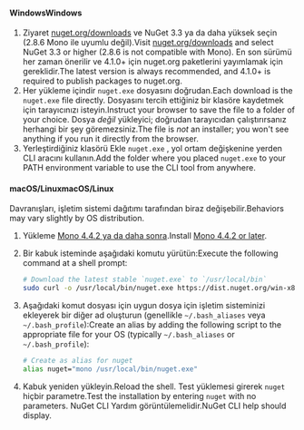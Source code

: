 #### <a name="windows"></a><span data-ttu-id="d53d5-101">Windows</span><span class="sxs-lookup"><span data-stu-id="d53d5-101">Windows</span></span>

1. <span data-ttu-id="d53d5-102">Ziyaret [nuget.org/downloads](https://nuget.org/downloads) ve NuGet 3.3 ya da daha yüksek seçin (2.8.6 Mono ile uyumlu değil).</span><span class="sxs-lookup"><span data-stu-id="d53d5-102">Visit [nuget.org/downloads](https://nuget.org/downloads) and select NuGet 3.3 or higher (2.8.6 is not compatible with Mono).</span></span> <span data-ttu-id="d53d5-103">En son sürümü her zaman önerilir ve 4.1.0+ için nuget.org paketlerini yayımlamak için gereklidir.</span><span class="sxs-lookup"><span data-stu-id="d53d5-103">The latest version is always recommended, and 4.1.0+ is required to publish packages to nuget.org.</span></span>
1. <span data-ttu-id="d53d5-104">Her yükleme içindir `nuget.exe` dosyasını doğrudan.</span><span class="sxs-lookup"><span data-stu-id="d53d5-104">Each download is the `nuget.exe` file directly.</span></span> <span data-ttu-id="d53d5-105">Dosyasını tercih ettiğiniz bir klasöre kaydetmek için tarayıcınızı isteyin.</span><span class="sxs-lookup"><span data-stu-id="d53d5-105">Instruct your browser to save the file to a folder of your choice.</span></span> <span data-ttu-id="d53d5-106">Dosya *değil* yükleyici; doğrudan tarayıcıdan çalıştırırsanız herhangi bir şey göremezsiniz.</span><span class="sxs-lookup"><span data-stu-id="d53d5-106">The file is *not* an installer; you won't see anything if you run it directly from the browser.</span></span>
1. <span data-ttu-id="d53d5-107">Yerleştirdiğiniz klasörü Ekle `nuget.exe` , yol ortam değişkenine yerden CLI aracını kullanın.</span><span class="sxs-lookup"><span data-stu-id="d53d5-107">Add the folder where you placed `nuget.exe` to your PATH environment variable to use the CLI tool from anywhere.</span></span>

#### <a name="macoslinux"></a><span data-ttu-id="d53d5-108">macOS/Linux</span><span class="sxs-lookup"><span data-stu-id="d53d5-108">macOS/Linux</span></span>

<span data-ttu-id="d53d5-109">Davranışları, işletim sistemi dağıtımı tarafından biraz değişebilir.</span><span class="sxs-lookup"><span data-stu-id="d53d5-109">Behaviors may vary slightly by OS distribution.</span></span>

1. <span data-ttu-id="d53d5-110">Yükleme [Mono 4.4.2 ya da daha sonra](http://www.mono-project.com/docs/getting-started/install/).</span><span class="sxs-lookup"><span data-stu-id="d53d5-110">Install [Mono 4.4.2 or later](http://www.mono-project.com/docs/getting-started/install/).</span></span>

1. <span data-ttu-id="d53d5-111">Bir kabuk isteminde aşağıdaki komutu yürütün:</span><span class="sxs-lookup"><span data-stu-id="d53d5-111">Execute the following command at a shell prompt:</span></span>

    ```bash
    # Download the latest stable `nuget.exe` to `/usr/local/bin`
    sudo curl -o /usr/local/bin/nuget.exe https://dist.nuget.org/win-x86-commandline/latest/nuget.exe
    ```

1. <span data-ttu-id="d53d5-112">Aşağıdaki komut dosyası için uygun dosya için işletim sisteminizi ekleyerek bir diğer ad oluşturun (genellikle `~/.bash_aliases` veya `~/.bash_profile`):</span><span class="sxs-lookup"><span data-stu-id="d53d5-112">Create an alias by adding the following script to the appropriate file for your OS (typically `~/.bash_aliases` or `~/.bash_profile`):</span></span>

    ```bash
    # Create as alias for nuget
    alias nuget="mono /usr/local/bin/nuget.exe"
    ```

1. <span data-ttu-id="d53d5-113">Kabuk yeniden yükleyin.</span><span class="sxs-lookup"><span data-stu-id="d53d5-113">Reload the shell.</span></span>  <span data-ttu-id="d53d5-114">Test yüklemesi girerek `nuget` hiçbir parametre.</span><span class="sxs-lookup"><span data-stu-id="d53d5-114">Test the installation by entering `nuget` with no parameters.</span></span> <span data-ttu-id="d53d5-115">NuGet CLI Yardım görüntülemelidir.</span><span class="sxs-lookup"><span data-stu-id="d53d5-115">NuGet CLI help should display.</span></span>
